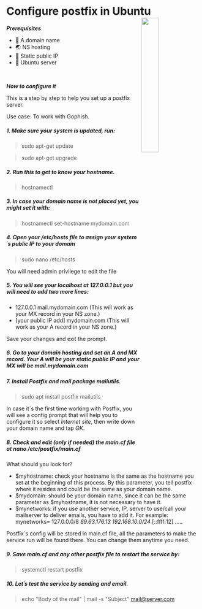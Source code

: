 <h1 color=gray > Configure postfix in Ubuntu
<img src="https://www.espaciolinux.com/wp-images/articulos/2021/05/logo_postfix.jpg" align=right width=30%>
</h1>

***Prerequisites***

- 🚧 A domain name
- 🌏 NS hosting
- 🧭 Static public IP
- 🚩 Ubuntu server

<br>



***How to configure it***

This is a step by step to help you set up a postfix server. 

Use case: To work with Gophish.


##### 1. Make sure your system is updated, run:
  >sudo apt-get update

  >sudo apt-get upgrade

##### 2.  Run this to get to know your hostname.
>hostnamectl


##### 3. In case your domain name is not placed yet, you might set it with:
>hostnamectl set-hostname mydomain.com


##### 4. Open your /etc/hosts file to assign your system´s public IP to your domain
>sudo nano /etc/hosts

You will need admin privilege to edit the file

##### 5. You will see your localhost at 127.0.0.1 but you will need to add two more lines:

- 127.0.0.1 mail.mydomain.com   (This will work as your MX record in your NS zone.)
- [your public IP add] mydomain.com (This will work as your A record in your NS zone.)

Save your changes and exit the prompt.

##### 6. Go to your domain hosting and set an A and MX record.  Your _A_ will be your static public IP and your _MX_ will be mail.mydomain.com

##### 7. Install Postfix and mail package mailutils.
  >sudo apt install postfix mailutils

  In case it´s the first time working with Postfix, you will see a config prompt that will help you to configure it so select _Internet site_, then write down your domain name and tap _OK_.

##### 8. Check and edit (only if needed) the main.cf file at nano /etc/postfix/main.cf

  What should you look for?
- $myhostname: check your hostname is the same as the hostname you set at the beginning of this process. By this parameter, you tell postfix where it resides and could be the same as your domain name.
- $mydomain: should be your domain name, since it can be the same parameter as $myhostname, it is not necessary to have it.
- $mynetworks: if you use another service, IP, server to use/call your mailserver to deliver emails, you have to add it. For example: mynetworks= 127.0.0.0/8 *69.63.176.13 192.168.10.0/24* [::ffff:12] .....

Postfix´s config will be stored in main.cf file, all the parameters to make the service run will be found there. You can change them anytime you need.

##### 9. Save main.cf and any other postfix file to restart the service by:
>systemctl restart postfix

##### 10. Let´s test the service by sending and email.
>echo "Body of the mail" | mail -s "Subject" mail@server.com
